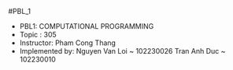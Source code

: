 #PBL_1
- PBL1: COMPUTATIONAL PROGRAMMING
- Topic : 305
- Instructor: Pham Cong Thang
- Implemented by: Nguyen Van Loi ~ 102230026
                 Tran Anh Duc ~ 102230010
